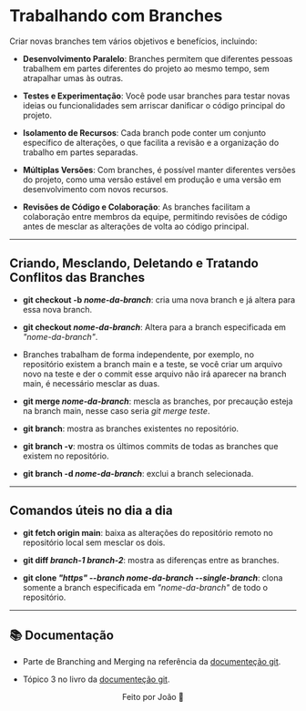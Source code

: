 # Trabalhando com Branches

Criar novas branches tem vários objetivos e benefícios, incluindo:

- **Desenvolvimento Paralelo**: Branches permitem que diferentes pessoas trabalhem em partes diferentes do projeto ao mesmo tempo, sem atrapalhar umas às outras.

- **Testes e Experimentação**: Você pode usar branches para testar novas ideias ou funcionalidades sem arriscar danificar o código principal do projeto.

- **Isolamento de Recursos**: Cada branch pode conter um conjunto específico de alterações, o que facilita a revisão e a organização do trabalho em partes separadas.

- **Múltiplas Versões**: Com branches, é possível manter diferentes versões do projeto, como uma versão estável em produção e uma versão em desenvolvimento com novos recursos.

- **Revisões de Código e Colaboração**: As branches facilitam a colaboração entre membros da equipe, permitindo revisões de código antes de mesclar as alterações de volta ao código principal.

----

## Criando, Mesclando, Deletando e Tratando Conflitos das Branches

- **git checkout -b *nome-da-branch***: cria uma nova branch e já altera para essa nova branch.

- **git checkout *nome-da-branch***: Altera para a branch especificada em *"nome-da-branch"*.

- Branches trabalham de forma independente, por exemplo, no repositório existem a branch main e a teste, se você criar um arquivo novo na teste e der o commit esse arquivo não irá aparecer na branch main, é necessário mesclar as duas.

- **git merge *nome-da-branch***: mescla as branches, por precaução esteja na branch main, nesse caso seria *git merge teste*. 

- **git branch**: mostra as branches existentes no repositório.

- **git branch -v**: mostra os últimos commits  de todas as branches que existem no repositório.

- **git branch -d *nome-da-branch***: exclui a branch selecionada.

----

## Comandos úteis no dia a dia

- **git fetch origin main**: baixa as alterações do repositório remoto no repositório local sem mesclar os dois.

- **git diff *branch-1* *branch-2***: mostra as diferenças entre as branches.

- **git clone *"https"* *--branch nome-da-branch --single-branch***: clona somente a branch especificada em *"nome-da-branch"* de todo o repositório.

---

## 📚 Documentação

- Parte de Branching and Merging na referência da [documenteção git](https://git-scm.com/docs).

- Tópico 3 no livro da [documenteção git](https://git-scm.com/docs).


<p align="center">Feito por João 🚀</p>
